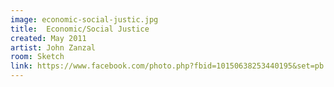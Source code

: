 ```yaml
---
image: economic-social-justic.jpg
title:  Economic/Social Justice
created: May 2011
artist: John Zanzal
room: Sketch
link: https://www.facebook.com/photo.php?fbid=10150638253440195&set=pb.846910194.-2207520000..&type=3&theater
---
```



